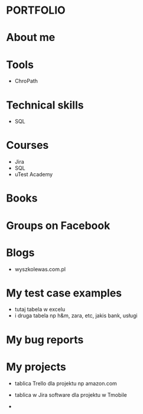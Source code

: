 # PORTFOLIO
# About me

# Tools
- ChroPath
# Technical skills
- SQL
# Courses
- Jira
- SQL
- uTest Academy
# Books

# Groups on Facebook

# Blogs
- wyszkolewas.com.pl
# My test case examples
- tutaj tabela w excelu 
- i druga tabela np h&m, zara, etc, jakis bank, usługi
# My bug reports

# My projects
- tablica Trello dla projektu np amazon.com
- tablica w Jira software dla projektu w Tmobile

- 

